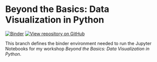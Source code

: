 # Beyond the Basics: Data Visualization in Python
[![Binder](https://mybinder.org/badge_logo.svg)](https://mybinder.org/v2/gh/stefmolin/binder-environments/data_viz_workshop?urlpath=git-pull%3Frepo%3Dhttps%253A%252F%252Fgithub.com%252Fstefmolin%252Fpython-data-viz-workshop%26urlpath%3Dlab%252Ftree%252Fpython-data-viz-workshop%252F%26branch%3Dmain) [![View repository on GitHub](https://img.shields.io/badge/Github-view%20repo-lightgrey?logo=GitHub&logoColor=white)](https://github.com/stefmolin/python-data-viz-workshop)

This branch defines the binder environment needed to run the Jupyter Notebooks for my workshop *Beyond the Basics: Data Visualization in Python*.

